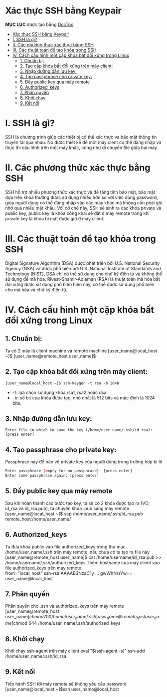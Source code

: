 ﻿# Xác thực SSH bằng Keypair

**MỤC LỤC** 
được tạo bằng [DocToc](http://doctoc.herokuapp.com/)

- [Xác thực SSH bằng Keypair](#user-content-x%C3%A1c-th%E1%BB%B1c-ssh-b%E1%BA%B1ng-keypair)
- [I. SSH là gì?](#user-content-i-ssh-l%C3%A0-g%C3%AC)
- [II. Các phương thức xác thực bằng SSH](#user-content-ii-c%C3%A1c-ph%C6%B0%C6%A1ng-th%E1%BB%A9c-x%C3%A1c-th%E1%BB%B1c-b%E1%BA%B1ng-ssh)
- [III. Các thuật toán để tạo khóa trong SSH](#user-content-iii-c%C3%A1c-thu%E1%BA%ADt-to%C3%A1n-%C4%91%E1%BB%83-t%E1%BA%A1o-kh%C3%B3a-trong-ssh)
- [IV. Cách cấu hình một cặp khóa bất đối xứng trong Linux](#user-content-iv-c%C3%A1ch-c%E1%BA%A5u-h%C3%ACnh-m%E1%BB%99t-c%E1%BA%B7p-kh%C3%B3a-b%E1%BA%A5t-%C4%91%E1%BB%91i-x%E1%BB%A9ng-trong-linux)
	- [1. Chuẩn bị:](#user-content-1-chu%E1%BA%A9n-b%E1%BB%8B)
	- [2. Tạo cặp khóa bất đối xứng trên máy client:](#user-content-2-t%E1%BA%A1o-c%E1%BA%B7p-kh%C3%B3a-b%E1%BA%A5t-%C4%91%E1%BB%91i-x%E1%BB%A9ng-tr%C3%AAn-m%C3%A1y-client)
	- [3. Nhập đường dẫn lưu key:](#user-content-3-nh%E1%BA%ADp-%C4%91%C6%B0%E1%BB%9Dng-d%E1%BA%ABn-l%C6%B0u-key)
	- [4. Tạo passphrase cho private key:](#user-content-4-t%E1%BA%A1o-passphrase-cho-private-key)
	- [5. Đẩy public key qua máy remote](#user-content-5-%C4%90%E1%BA%A9y-public-key-qua-m%C3%A1y-remote)
	- [6. Authorized_keys](#user-content-6-authorized_keys)
	- [7. Phân quyền](#user-content-7-ph%C3%A2n-quy%E1%BB%81n)
	- [8. Khởi chạy](#user-content-8-kh%E1%BB%9Fi-ch%E1%BA%A1y)
	- [9. Kết nối](#user-content-9-k%E1%BA%BFt-n%E1%BB%91i)


# I. SSH là gì?

SSH là chương trình giúp các thiêt bị có thể xác thực và bảo mật thông tin truyền tải qua nhau. 
Nó được thiết kế để một máy cient có thể đăng nhập và thực thi câu lệnh trên một máy khác, cũng như di chuyển file giữa hai máy.

# II. Các phương thức xác thực bằng SSH

SSH hỗ trợ nhiều phương thức xác thực và để tăng tính bảo mật, bảo mật dựa trên khóa thường đươc sử dụng nhiều hơn so với việc dùng password, 
giúp người dùng có thể đăng nhập vào các máy khác mà không cần phải ghi nhớ quá nhiều mật khẩu. Với cớ chế này, SSH sẽ sinh ra các 
khóa private và public key, public key là khóa công khai sẽ đặt ở máy remote trong khi private key là khóa bí mật được giữ ở máy client.

# III. Các thuật toán để tạo khóa trong SSH

Digital Signature Algorithm (DSA) được phát triển bởi U.S. National Security Agency (NSA) và được phổ biến bởi U.S. National Institute of Standards and Technology (NIST), DSA chỉ có thể sử dụng cho chữ ký
điện tử và không thể sử dụng để mã hóa. 
Rivest-Shamir-Adleman (RSA) là thuật toán mã hóa bất đối xứng được sử dung phổ biến hiện nay, có thể đươc sử dung phổ biến cho mã hóa và chữ ký điện tử.

# IV. Cách cấu hình một cặp khóa bất đối xứng trong Linux

## 1. Chuẩn bị:
Ta có 2 máy là client machine và remote machine
	[user_name@local_host ~]$
	[user_name@remote_host user_name]$
	
## 2. Tạo cặp khóa bất đối xứng trên máy client:
	[user_name@local_host ~]$ ssh-keygen -t rsa -b 2048
- -t: lựa chọn sử dụng khóa rsa1, rsa2 hoặc dsa
- -b: số bit của khóa được tạo, nhỏ nhất là 512 bits và mặc định là 1024 bits.

## 3. Nhập đường dẫn lưu key:
	Enter file in which to save the key (/home/user_name/.ssh/id_rsa): [press enter]
	
## 4. Tạo passphrase cho private key:
Passphrase này để bảo vệ private key của người dùng trong trường hợp bị lộ
```sh	
Enter passphrase (empty for no passphrase): [press enter]
Enter same passphrase again: [press enter]
```
## 5. Đẩy public key qua máy remote
Sau khi hoàn thành các bước tạo key, ta sẽ có 2 khóa được tạo ra (VD; id_rsa và id_rsa.pub), ta chuyển khóa .pub sang máy remote	
	[user_name@local_host ~]$ scp /home/user_name/.ssh/id_rsa.pub remote_host:/home/user_name/
	
## 6. Authorized_keys 
Ta đưa khóa public vào file authorized_keys trong thư mục /home/user_name/.ssh trên máy remote, nếu chưa có ta tạo ra file này
	[user_name@remote_host user_name]$ cat /home/username/id_rsa.pub >> /home/username/.ssh/authorized_keys
Thêm hostname của máy client vào file authorized_keys trên máy remote	
	from="local_host" ssh-rsa AAAAB3NzaC1y ... gwWhN/sYw== user_name@local_host 
	
## 7. Phân quyền 
Phân quyền cho .ssh và authorized_keys trên máy remote
	[user_name@remote_host user_name]$chmod 700 /home/user_name/.ssh
	[user_name@remote_host user_name]$chmod 644 /home/user_name/.ssh/authorized_keys

## 8. Khởi chạy 
Khởi chạy ssh-agent trên máy client
	eval "$(ssh-agent -s)"
	ssh-add /home/user_name/.ssh/id_rsa
	
## 9. Kết nối
Tiến hành SSH tới máy remote sẽ không yêu cầu password
	[user_name@local_host ~]$ssh user_name@local_host





